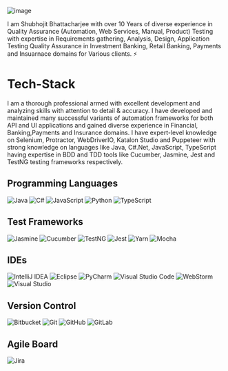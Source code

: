 ![image](https://user-images.githubusercontent.com/20137852/131958046-a3718927-d31d-4202-b77c-fe640ed8adf2.png)

I am Shubhojit Bhattacharjee with over 10 Years of diverse experience in Quality Assurance (Automation, Web Services, Manual, Product) Testing with expertise in Requirements gathering, Analysis, Design, Application Testing Quality Assurance in Investment Banking, Retail Banking, Payments and Insuarnace domains for Various clients. ⚡


# Tech-Stack
I am a thorough professional armed with excellent development and analyzing skills with attention to detail & accuracy. I have developed and maintained many successful variants of automation frameworks for both API and UI applications and gained diverse experience in Financial, Banking,Payments and Insurance domains.
I have expert-level knowledge on Selenium, Protractor, WebDriverIO, Katalon Studio and Puppeteer with strong knowledge on languages like Java, C#.Net, JavaScript, TypeScript having expertise in BDD and TDD tools like Cucumber, Jasmine, Jest and TestNG testing frameworks respectively.

## Programming Languages
![Java](https://img.shields.io/badge/java-%23ED8B00.svg?style=for-the-badge&logo=java&logoColor=white) ![C#](https://img.shields.io/badge/c%23-%23239120.svg?style=for-the-badge&logo=c-sharp&logoColor=white) ![JavaScript](https://img.shields.io/badge/javascript-%23323330.svg?style=for-the-badge&logo=javascript&logoColor=%23F7DF1E) ![Python](https://img.shields.io/badge/python-3670A0?style=for-the-badge&logo=python&logoColor=ffdd54) ![TypeScript](https://img.shields.io/badge/typescript-%23007ACC.svg?style=for-the-badge&logo=typescript&logoColor=white) 
## Test Frameworks
![Jasmine](https://img.shields.io/badge/jasmine-%238A4182.svg?style=for-the-badge&logo=jasmine&logoColor=white) 
![Cucumber](https://img.shields.io/badge/-Cucumber-brightgreen?style=for-the-badge&logo=cucumber&logoColor=white)
![TestNG](https://img.shields.io/badge/-TestNG-orange?style=for-the-badge&logo=testNG&logoColor=white)
![Jest](https://img.shields.io/badge/-jest-%23C21325?style=for-the-badge&logo=jest&logoColor=white)
![Yarn](https://img.shields.io/badge/yarn-%232C8EBB.svg?style=for-the-badge&logo=yarn&logoColor=white)
![Mocha](https://img.shields.io/badge/-mocha-%238D6748?style=for-the-badge&logo=mocha&logoColor=white)
## IDEs
![IntelliJ IDEA](https://img.shields.io/badge/IntelliJIDEA-000000.svg?style=for-the-badge&logo=intellij-idea&logoColor=white)
![Eclipse](https://img.shields.io/badge/Eclipse-FE7A16.svg?style=for-the-badge&logo=Eclipse&logoColor=white)
![PyCharm](https://img.shields.io/badge/pycharm-143?style=for-the-badge&logo=pycharm&logoColor=black&color=black&labelColor=green)
![Visual Studio Code](https://img.shields.io/badge/Visual%20Studio%20Code-0078d7.svg?style=for-the-badge&logo=visual-studio-code&logoColor=white)
![WebStorm](https://img.shields.io/badge/webstorm-143?style=for-the-badge&logo=webstorm&logoColor=white&color=black)
![Visual Studio](https://img.shields.io/badge/Visual%20Studio%20-0078d7.svg?style=for-the-badge&logo=visual-studio&logoColor=white)
## Version Control
![Bitbucket](https://img.shields.io/badge/bitbucket-%230047B3.svg?style=for-the-badge&logo=bitbucket&logoColor=white) ![Git](https://img.shields.io/badge/git-%23F05033.svg?style=for-the-badge&logo=git&logoColor=white) ![GitHub](https://img.shields.io/badge/github-%23121011.svg?style=for-the-badge&logo=github&logoColor=white) ![GitLab](https://img.shields.io/badge/gitlab-%23181717.svg?style=for-the-badge&logo=gitlab&logoColor=white) 

## Agile Board
![Jira](https://img.shields.io/badge/jira-%230A0FFF.svg?style=for-the-badge&logo=jira&logoColor=white)

<!--
**ShubhojitBhattacharjee/ShubhojitBhattacharjee** is a ✨ _special_ ✨ repository because its `README.md` (this file) appears on your GitHub profile.

Here are some ideas to get you started:

- 🔭 I’m currently working on ...
- 🌱 I’m currently learning ...
- 👯 I’m looking to collaborate on ...
- 🤔 I’m looking for help with ...
- 💬 Ask me about ...
- 📫 How to reach me: ...
- 😄 Pronouns: ...
- ⚡ Fun fact: ...
-->
